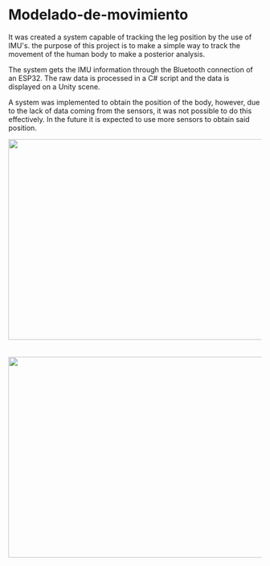 # Modelado-de-movimiento

It was created a system capable of tracking the leg position by the use of IMU's. the purpose of this project is to make a simple way to track the movement of the human body to make a posterior analysis.

The system gets the IMU information through the Bluetooth connection of an ESP32. The raw data is processed in a C# script and the data is displayed on a Unity scene. 




A system was implemented to obtain the position of the body, however, due to the lack of data coming from the sensors, it was not possible to do this effectively. In the future it is expected to use more sensors to obtain said position.

<p align="center">
  <img width="1000" height="400" src=https://github.com/FernandoMoralesM01/Modelado-de-movimiento/assets/94548980/82133014-43e7-4c3d-a7ae-227e0820ad9a>
  <br><br><br>
  <img width="1000" height="400" src=https://github.com/FernandoMoralesM01/Modelado-de-movimiento/assets/94548980/6e74f094-8e2c-4961-a81b-8f8be6971a7c>
</p>




